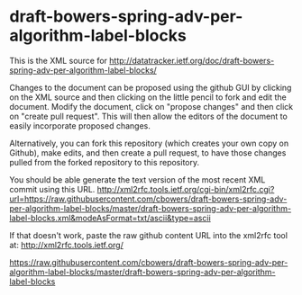 # draft-bowers-spring-adv-per-algorithm-label-blocks
This is the XML source for http://datatracker.ietf.org/doc/draft-bowers-spring-adv-per-algorithm-label-blocks/

Changes to the document can be proposed using the github GUI by clicking on the XML source and then clicking on the little pencil to fork and edit the document.  Modify the document, click on "propose changes" and then click on "create pull request".  This will then allow the editors of the document to easily incorporate proposed changes.

Alternatively, you can fork this repository (which creates your own copy on Github), make edits, and then create a pull request, to have those changes pulled from the forked repository to this repository.

You should be able generate the text version of the most recent XML commit using this URL.
http://xml2rfc.tools.ietf.org/cgi-bin/xml2rfc.cgi?url=https://raw.githubusercontent.com/cbowers/draft-bowers-spring-adv-per-algorithm-label-blocks/master/draft-bowers-spring-adv-per-algorithm-label-blocks.xml&modeAsFormat=txt/ascii&type=ascii

If that doesn't work, paste the raw github content URL into the xml2rfc tool at:
http://xml2rfc.tools.ietf.org/

https://raw.githubusercontent.com/cbowers/draft-bowers-spring-adv-per-algorithm-label-blocks/master/draft-bowers-spring-adv-per-algorithm-label-blocks
